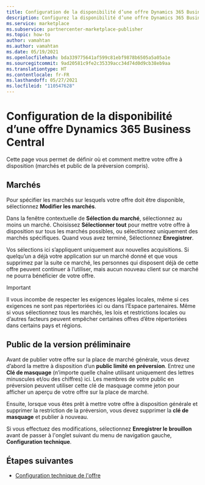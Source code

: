 ```yaml
---
title: Configuration de la disponibilité d’une offre Dynamics 365 Business Central sur Microsoft AppSource (Place de marché Azure)
description: Configurez la disponibilité d’une offre Dynamics 365 Business Central sur Microsoft AppSource (Place de marché Azure).
ms.service: marketplace
ms.subservice: partnercenter-marketplace-publisher
ms.topic: how-to
author: vamahtan
ms.author: vamahtan
ms.date: 05/19/2021
ms.openlocfilehash: bda339775641af599c81ebf9878b6505a5a05a1e
ms.sourcegitcommit: 9ad20581c9fe2c35339acc34d74d0d9cb38eb9aa
ms.translationtype: HT
ms.contentlocale: fr-FR
ms.lasthandoff: 05/27/2021
ms.locfileid: "110547628"
---
```

# <a name="configure-dynamics-365-for-business-central-offer-availability"></a>Configuration de la disponibilité d’une offre Dynamics 365 Business Central

Cette page vous permet de définir où et comment mettre votre offre à disposition (marchés et public de la préversion compris).

## <a name="markets"></a>Marchés

Pour spécifier les marchés sur lesquels votre offre doit être disponible, sélectionnez **Modifier les marchés**.

Dans la fenêtre contextuelle de **Sélection du marché**, sélectionnez au moins un marché. Choisissez **Sélectionner tout** pour mettre votre offre à disposition sur tous les marchés possibles, ou sélectionnez uniquement des marchés spécifiques. Quand vous avez terminé, Sélectionnez **Enregistrer**.

Vos sélections ici s’appliquent uniquement aux nouvelles acquisitions. Si quelqu’un a déjà votre application sur un marché donné et que vous supprimez par la suite ce marché, les personnes qui disposent déjà de cette offre peuvent continuer à l’utiliser, mais aucun nouveau client sur ce marché ne pourra bénéficier de votre offre.

> [!IMPORTANT]
> Il vous incombe de respecter les exigences légales locales, même si ces exigences ne sont pas répertoriées ici ou dans l’Espace partenaires. Même si vous sélectionnez tous les marchés, les lois et restrictions locales ou d’autres facteurs peuvent empêcher certaines offres d’être répertoriées dans certains pays et régions.

## <a name="preview-audience"></a>Public de la version préliminaire

Avant de publier votre offre sur la place de marché générale, vous devez d’abord la mettre à disposition d’un **public limité en préversion**. Entrez une **Clé de masquage** (n’importe quelle chaîne utilisant uniquement des lettres minuscules et/ou des chiffres) ici. Les membres de votre public en préversion peuvent utiliser cette clé de masquage comme jeton pour afficher un aperçu de votre offre sur la place de marché.

Ensuite, lorsque vous êtes prêt à mettre votre offre à disposition générale et supprimer la restriction de la préversion, vous devez supprimer la **clé de masquage** et publier à nouveau.

Si vous effectuez des modifications, sélectionnez **Enregistrer le brouillon** avant de passer à l'onglet suivant du menu de navigation gauche, **Configuration technique**.

## <a name="next-steps"></a>Étapes suivantes

- [Configuration technique de l'offre](dynamics-365-business-central-technical-configuration.md)
